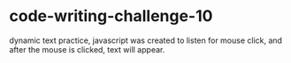 # code-writing-challenge-10
dynamic text practice, javascript was created to listen for mouse click, and after the mouse is clicked, text will appear.
